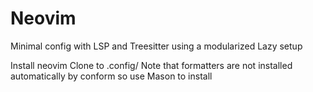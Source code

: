 # Neovim
Minimal config with LSP and Treesitter using a modularized Lazy setup

Install neovim
Clone to .config/
Note that formatters are not installed automatically by conform so use Mason to install

